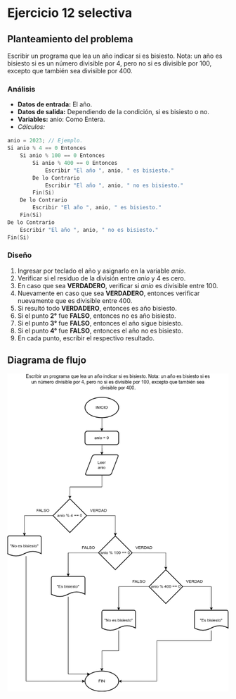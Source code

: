 # Ejercicio 12 selectiva

## Planteamiento del problema

Escribir un programa que lea un año indicar si es bisiesto. Nota: un año es bisiesto si es un número divisible por 4, pero no si es divisible por 100, excepto que también sea divisible por 400.

### Análisis

- **Datos de entrada:** El año.
- **Datos de salida:** Dependiendo de la condición, si es bisiesto o no.
- **Variables:** anio: Como Entera.
- _Cálculos:_
```C
anio = 2023; // Ejemplo.
Si anio % 4 == 0 Entonces
    Si anio % 100 == 0 Entonces
        Si anio % 400 == 0 Entonces
            Escribir "El año ", anio, " es bisiesto."
        De lo Contrario
            Escribir "El año ", anio, " no es bisiesto."
        Fin(Si)
    De lo Contrario
        Escribir "El año ", anio, " es bisiesto."
    Fin(Si)
De lo Contrario
    Escribir "El año ", anio, " no es bisiesto."
Fin(Si)
```

### Diseño

1. Ingresar por teclado el año y asignarlo en la variable *anio*.
2. Verificar si el residuo de la división entre *anio* y 4 es cero.
3. En caso que sea **VERDADERO**, verificar si *anio* es divisible entre 100.
4. Nuevamente en caso que sea **VERDADERO**, entonces verificar nuevamente que es divisible entre 400.
5. Si resultó todo **VERDADERO**, entonces es año bisiesto.
6. Si el punto **2°** fue **FALSO**, entonces no es año bisiesto.
7. Si el punto **3°** fue **FALSO**, entonces el año sigue bisiesto.
8. Si el punto **4°** fue **FALSO**, entonces el año no es bisiesto.
9. En cada punto, escribir el respectivo resultado.

## Diagrama de flujo

![DFD del ejercicio 12 selectiva](./Ejercicio12DFD.png)
